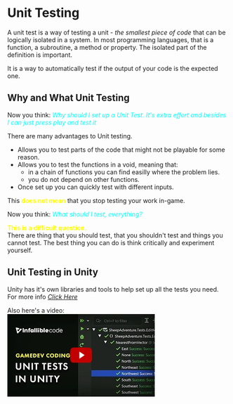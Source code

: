 # Unit Testing

A unit test is a way of testing a unit - *the smallest piece of code* that can be logically isolated in a system. 
In most programming languages, that is a function, a subroutine, a method or property.
The isolated part of the definition is important. </br>

It is a way to automatically test if the output of your code is the expected one.

## Why and What Unit Testing

Now you think: <span style="color:cyan"> *Why should I set up a Unit Test. It's extra effort and besides I can just press play and test it* </br>

There are many advantages to Unit testing.
- Allows you to test parts of the code that might not be playable for some reason.
- Allows you to test the functions in a void, meaning that: 
	- in a chain of functions you can find easilly where the problem lies.
	- you do not depend on other functions.
- Once set up you can quickly test with different inputs.

This <span style="color:yellow"> **does not mean** </span>that you stop testing your work in-game.

Now you think: <span style="color:cyan"> *What should I test, everything?* 

<span style="color:yellow"> **This is a difficult question.** </span></br>
There are thing that you should test, that you shouldn't test and things you cannot test.
The best thing you can do is think critically and experiment yourself.

## Unit Testing in Unity

Unity has it's own libraries and tools to help set up all the tests you need.
For more info [*Click Here*](https://docs.unity3d.com/Manual/testing-editortestsrunner.html)

Also here's a video: </br>
[![How to use Unit Testing with Unity](../images/UnitTest.jpg)](https://www.youtube.com/watch?v=PDYB32qAsLU&ab_channel=InfallibleCode "How to use Unit Testing with Unity")